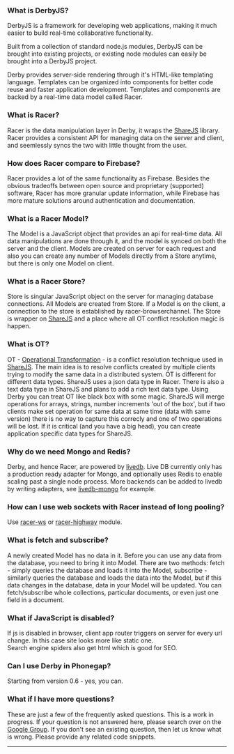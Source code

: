 ### What is DerbyJS?

DerbyJS is a framework for developing web applications, making it much easier to build real-time collaborative functionality.  

Built from a collection of standard node.js modules, DerbyJS can be brought into existing projects, or existing node modules can easily be brought into a DerbyJS project.  

Derby provides server-side rendering through it's HTML-like templating language. Templates can be organized into components for better code reuse and faster application development. 
Templates and components are backed by a real-time data model called Racer.


### What is Racer?

Racer is the data manipulation layer in Derby, it wraps the [ShareJS](http://sharejs.org) library. Racer provides a consistent API for managing data on the server and client, and seemlessly syncs the two with little thought from the user.


### How does Racer compare to Firebase?

Racer provides a lot of the same functionality as Firebase. Besides the obvious tradeoffs between open source and proprietary (supported) software, Racer has more granular update information, while Firebase has more mature solutions around authentication and documentation. 


### What is a Racer Model?

The Model is a JavaScript object that provides an api for real-time data. All data manipulations are done through it, and the model is synced on both the server and the client. Models are created on server for each request and also you can create any number of Models directly from a Store anytime, but there is only one Model on client.


### What is a Racer Store?

Store is singular JavaScript object on the server for managing database connections. All Models are created from Store. If a Model is on the client, a connection to the store is established by racer-browserchannel. The Store is wrapper on [ShareJS](http://sharejs.org) and a place where all OT conflict resolution magic is happen.

### What is OT?

OT - [Operational Transformation](http://en.wikipedia.org/wiki/Operational_transformation) - is a conflict resolution technique used in [ShareJS](http://sharejs.org). The main idea is to resolve conflicts created by multiple clients trying to modify the same data in a distributed system.
OT is different for different data types. ShareJS uses a json data type in Racer. There is also a text data type in ShareJS and plans to add a rich text data type.
Using Derby you can treat OT like black box with some magic. ShareJS will merge operations for arrays, strings, number increments 'out of the box', but if two clients make set operation for same data at same time (data with same version) there is no way to capture this correcly and one of two operations will be lost. If it is critical (and you have a big head), you can create application specific data types for ShareJS.

### Why do we need Mongo and Redis?

Derby, and hence Racer, are powered by [livedb](https://github.com/share/livedb). Live DB currently only has a production ready adapter for Mongo, and optionally uses Redis to enable scaling past a single node process. More backends can be added to livedb by writing adapters, see [livedb-mongo](https://github.com/share/livedb-mongo) for example.


### How can I use web sockets with Racer instead of long pooling?

Use [racer-ws](https://github.com/derbyparty/racer-ws) or [racer-highway](https://github.com/derbyparty/racer-highway) module.

### What is fetch and subscribe?

A newly created Model has no data in it. Before you can use any data from the database, you need to bring it into Model. There are two methods: fetch - simply queries the database and loads it into the Model, subscribe - similarly queries the database and loads the data into the Model, but if this data changes in the database, data in your Model will be updated. You can fetch/subscribe whole collections, particular documents, or even just one field in a document.


### What if JavaScript is disabled?

If js is disabled in browser, client app router triggers on server for every url change. In this case site looks more like static one.  
Search engine spiders also get html which is good for SEO.

### Can I use Derby in Phonegap?

Starting from version 0.6 - yes, you can.


### What if I have more questions?

These are just a few of the frequently asked questions. This is a work in progress. If your question is not answered here, please search over on the [Google Group](https://groups.google.com/forum/?fromgroups#!forum/derbyjs). If you don't see an existing question, then let us know what is wrong. Please provide any related code snippets.

------


